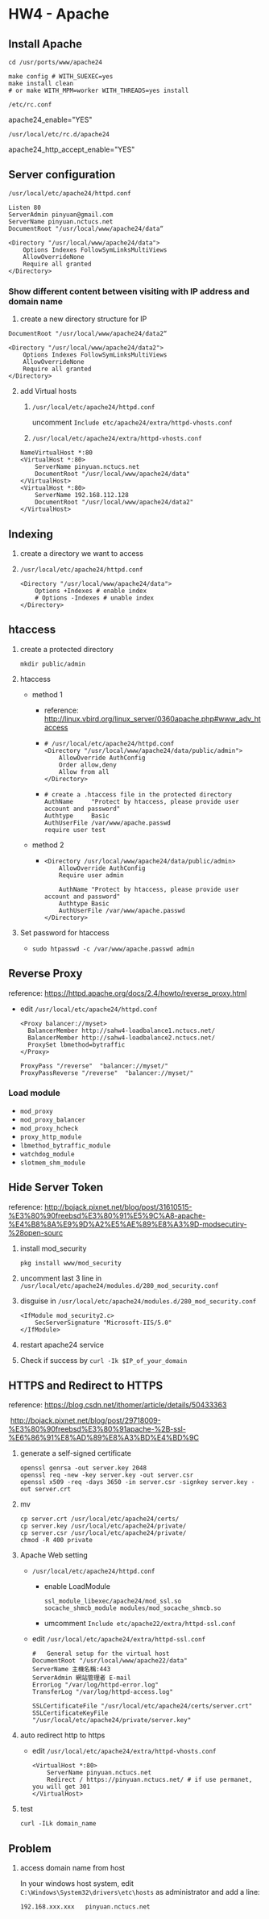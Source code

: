 # HW4 - Apache

## Install Apache

```shell
cd /usr/ports/www/apache24

make config # WITH_SUEXEC=yes
make install clean
# or make WITH_MPM=worker WITH_THREADS=yes install
```

``/etc/rc.conf``

apache24_enable="YES"

`/usr/local/etc/rc.d/apache24`

apache24_http_accept_enable="YES"



## Server configuration

`/usr/local/etc/apache24/httpd.conf`

```shell
Listen 80
ServerAdmin pinyuan@gmail.com
ServerName pinyuan.nctucs.net
DocumentRoot "/usr/local/www/apache24/data“

<Directory "/usr/local/www/apache24/data"> 
    Options Indexes FollowSymLinksMultiViews
    AllowOverrideNone
    Require all granted 
</Directory>
```



### Show different content between visiting with IP address and domain name

1. create a new directory structure for IP

```shell
DocumentRoot "/usr/local/www/apache24/data2“

<Directory "/usr/local/www/apache24/data2"> 
    Options Indexes FollowSymLinksMultiViews
    AllowOverrideNone
    Require all granted 
</Directory>
```

2. add Virtual hosts
   1. `/usr/local/etc/apache24/httpd.conf`

      uncomment `Include etc/apache24/extra/httpd-vhosts.conf`

   2. `/usr/local/etc/apache24/extra/httpd-vhosts.conf`

   ```shell
   NameVirtualHost *:80
   <VirtualHost *:80>
       ServerName pinyuan.nctucs.net
       DocumentRoot "/usr/local/www/apache24/data"
   </VirtualHost>
   <VirtualHost *:80>
       ServerName 192.168.112.128
       DocumentRoot "/usr/local/www/apache24/data2"
   </VirtualHost>
   ```



## Indexing

1. create a directory we want to access

2. `/usr/local/etc/apache24/httpd.conf`

   ```shell
   <Directory "/usr/local/www/apache24/data"> 
       Options +Indexes # enable index
       # Options -Indexes # unable index
   </Directory>
   ```



## htaccess

1. create a protected directory

   ```shell
   mkdir public/admin
   ```

2. htaccess 

   - method 1

     - reference: http://linux.vbird.org/linux_server/0360apache.php#www_adv_htaccess 

     - ```shell
       # /usr/local/etc/apache24/httpd.conf
       <Directory "/usr/local/www/apache24/data/public/admin">
           AllowOverride AuthConfig
           Order allow,deny
           Allow from all
       </Directory>
       ```

     - ```shell
       # create a .htaccess file in the protected directory
       AuthName     "Protect by htaccess, please provide user account and password"
       Authtype     Basic
       AuthUserFile /var/www/apache.passwd
       require user test
       ```

   - method 2

     - ```shell
       <Directory /usr/local/www/apache24/data/public/admin>
           AllowOverride AuthConfig
           Require user admin
       
           AuthName "Protect by htaccess, please provide user account and password"
           Authtype Basic
           AuthUserFile /var/www/apache.passwd
       </Directory>	
       ```

3. Set password for htaccess

   - ```
     sudo htpasswd -c /var/www/apache.passwd admin
     ```



## Reverse Proxy

reference: https://httpd.apache.org/docs/2.4/howto/reverse_proxy.html

- edit `/usr/local/etc/apache24/httpd.conf`

  ```shell
  <Proxy balancer://myset>
  	BalancerMember http://sahw4-loadbalance1.nctucs.net/
  	BalancerMember http://sahw4-loadbalance2.nctucs.net/
  	ProxySet lbmethod=bytraffic
  </Proxy>
  
  ProxyPass "/reverse"  "balancer://myset/"
  ProxyPassReverse "/reverse"  "balancer://myset/"
  ```

### Load module

- `mod_proxy`
- `mod_proxy_balancer`
- `mod_proxy_hcheck`
- `proxy_http_module`
- `lbmethod_bytraffic_module`
- `watchdog_module`
- `slotmem_shm_module`



## Hide Server Token

reference: http://bojack.pixnet.net/blog/post/31610515-%E3%80%90freebsd%E3%80%91%E5%9C%A8-apache-%E4%B8%8A%E9%9D%A2%E5%AE%89%E8%A3%9D-modsecutiry-%28open-sourc

1. install mod_security

   ```
   pkg install www/mod_security
   ```

2. uncomment last 3 line in `/usr/local/etc/apache24/modules.d/280_mod_security.conf`

3. disguise in `/usr/local/etc/apache24/modules.d/280_mod_security.conf`

   ```shell
   <IfModule mod_security2.c>
       SecServerSignature "Microsoft-IIS/5.0"
   </IfModule>
   ```

4. restart apache24 service
5. Check if success by `curl -Ik $IP_of_your_domain`



## HTTPS and Redirect to HTTPS

reference: https://blog.csdn.net/ithomer/article/details/50433363 

​		   http://bojack.pixnet.net/blog/post/29718009-%E3%80%90freebsd%E3%80%91apache-%2B-ssl-%E6%86%91%E8%AD%89%E8%A3%BD%E4%BD%9C

1. generate a self-signed certificate

   ```
   openssl genrsa -out server.key 2048
   openssl req -new -key server.key -out server.csr
   openssl x509 -req -days 3650 -in server.csr -signkey server.key -out server.crt
   ```

2. mv

   ```
   cp server.crt /usr/local/etc/apache24/certs/
   cp server.key /usr/local/etc/apache24/private/        
   cp server.csr /usr/local/etc/apache24/private/
   chmod -R 400 private
   ```

3. Apache Web setting

   - `/usr/local/etc/apache24/httpd.conf`

     - enable LoadModule

       ```
       ssl_module_libexec/apache24/mod_ssl.so
       socache_shmcb_module modules/mod_socache_shmcb.so
       ```

     - umcomment `Include etc/apache22/extra/httpd-ssl.conf` 

   - edit  `/usr/local/etc/apache24/extra/httpd-ssl.conf`

     ```shell
     #   General setup for the virtual host
     DocumentRoot "/usr/local/www/apache22/data"
     ServerName 主機名稱:443
     ServerAdmin 網站管理者 E-mail
     ErrorLog "/var/log/httpd-error.log"
     TransferLog "/var/log/httpd-access.log"
     
     SSLCertificateFile "/usr/local/etc/apache24/certs/server.crt"
     SSLCertificateKeyFile "/usr/local/etc/apache24/private/server.key"
     ```

4. auto redirect http to https	

   - edit `/usr/local/etc/apache24/extra/httpd-vhosts.conf`

     ```shell
     <VirtualHost *:80>
         ServerName pinyuan.nctucs.net
         Redirect / https://pinyuan.nctucs.net/ # if use permanet, you will get 301
     </VirtualHost>
     ```

5. test

   `curl -ILk domain_name`



## Problem

1. access domain name from host

   In your windows host system, edit `C:\Windows\System32\drivers\etc\hosts` as administrator and add a line:

   ```
   192.168.xxx.xxx   pinyuan.nctucs.net
   ```


